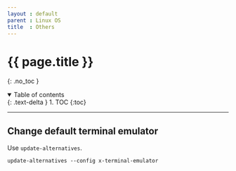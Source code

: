 ```yaml
---
layout : default
parent : Linux OS
title  : Others
---
```


# {{ page.title }}
{: .no_toc }

<details open markdown="block">
  <summary>
    Table of contents
  </summary>
  {: .text-delta }
1. TOC
{:toc}
</details>

---

## Change default terminal emulator

Use `update-alternatives`.
```
update-alternatives --config x-terminal-emulator
```
